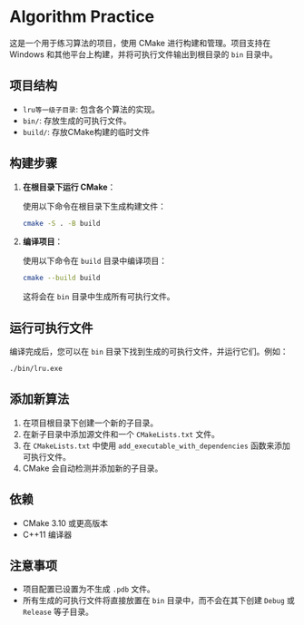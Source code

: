 # Algorithm Practice

这是一个用于练习算法的项目，使用 CMake 进行构建和管理。项目支持在 Windows 和其他平台上构建，并将可执行文件输出到根目录的 `bin` 目录中。

## 项目结构

- `lru等一级子目录`: 包含各个算法的实现。
- `bin/`: 存放生成的可执行文件。
- `build/`: 存放CMake构建的临时文件

## 构建步骤

1. **在根目录下运行 CMake**：

   使用以下命令在根目录下生成构建文件：

   ```bash
   cmake -S . -B build
   ```

2. **编译项目**：

   使用以下命令在 `build` 目录中编译项目：

   ```bash
   cmake --build build
   ```

   这将会在 `bin` 目录中生成所有可执行文件。

## 运行可执行文件

编译完成后，您可以在 `bin` 目录下找到生成的可执行文件，并运行它们。例如：

```bash
./bin/lru.exe
```

## 添加新算法

1. 在项目根目录下创建一个新的子目录。
2. 在新子目录中添加源文件和一个 `CMakeLists.txt` 文件。
3. 在 `CMakeLists.txt` 中使用 `add_executable_with_dependencies` 函数来添加可执行文件。
4. CMake 会自动检测并添加新的子目录。

## 依赖

- CMake 3.10 或更高版本
- C++11 编译器

## 注意事项

- 项目配置已设置为不生成 `.pdb` 文件。
- 所有生成的可执行文件将直接放置在 `bin` 目录中，而不会在其下创建 `Debug` 或 `Release` 等子目录。

